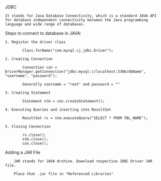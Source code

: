 JDBC

    It stands for Java Database Connectivity, which is a standard JAVA API for database independent connectivity between the Java programming language and wide range of databases.

Steps to connect to database in JAVA:

    1. Register the driver class

            Class.forName("com.mysql.cj.jdbc.Driver");

    2. Creating Connection

            Connection con = DriverManager.getConnection("jdbc:mysql://localhost:3306/dbName", "username", "password");

            Generally username = "root" and password = ""

    3. Creating Statement

            Statement stm = con.createStatement();

    4. Executing Queries and inserting into ResultSet

            ResultSet rs = stm.executeQuery("SELECT * FROM TBL_NAME");

    5. Closing Connection

            rs.close();
            stm.close();
            con.close();

Adding a JAR File

        JAR stands for JAVA Archive. Download respective JDBC Driver JAR file.

        Place that .jar file in "Referenced Libraries"

